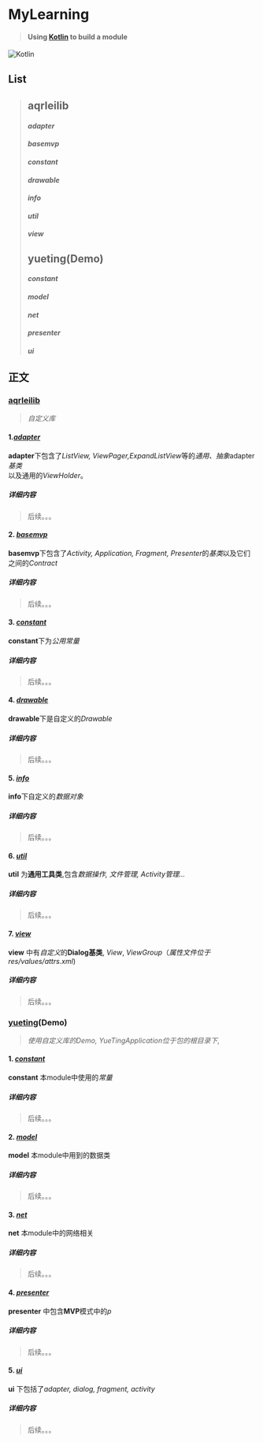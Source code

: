 # MyLearning
>#### **Using [**Kotlin**](http://kotlinlang.org/docs/reference/android-overview.html) to build a module**

![**Kotlin**](https://github.com/AqrMen/MyLearning/tree/editing/raw/kotlin-Android.svg)
## **List**
>## aqrleilib
>#### *adapter*
>#### *basemvp*
>#### *constant*
>#### *drawable*
>#### *info*
>#### *util*
>#### *view*
>## yueting(Demo)
>#### *constant*
>#### *model*
>#### *net*
>#### *presenter*
>#### *ui*

## 正文
### [**aqrleilib**]()
> *自定义库*
#### 1.[*adapter*]()
**adapter**下包含了*ListView, ViewPager,ExpandListView*等的*通用、抽象*adapter*基类*<br>
以及通用的*ViewHolder*。
##### 详细内容
> 后续。。。

#### 2. [*basemvp*]()
**basemvp**下包含了*Activity, Application, Fragment, Presenter*的*基类*以及它们之间的*Contract*
##### 详细内容
> 后续。。。

#### 3. [*constant*]()
**constant**下为*公用常量*
##### 详细内容
> 后续。。。

#### 4. [*drawable*]()
**drawable**下是自定义的*Drawable*
##### 详细内容
> 后续。。。

#### 5. [*info*]()
**info**下自定义的*数据对象*
##### 详细内容
> 后续。。。

#### 6. [*util*]()
**util** 为**通用工具类**,包含*数据操作, 文件管理, Activity管理...*
##### 详细内容
> 后续。。。

#### 7. [*view*]()
**view** 中有*自定义*的**Dialog基类**, *View*, *ViewGroup*（*属性文件位于res/values/attrs.xml*)
##### 详细内容
> 后续。。。

### [**yueting**]()(Demo)
> *使用自定义库的Demo, YueTingApplication位于包的根目录下*,
#### 1. [*constant*]()
**constant** 本module中使用的*常量*
##### 详细内容
> 后续。。。

#### 2. [*model*]()
**model** 本module中用到的数据类
##### 详细内容
> 后续。。。

#### 3. [*net*]()
**net** 本module中的网络相关
##### 详细内容
> 后续。。。

#### 4. [*presenter*]()
**presenter** 中包含**MVP**模式中的*p*
##### 详细内容
> 后续。。。

#### 5. [*ui*]()
**ui** 下包括了*adapter, dialog, fragment, activity*
##### 详细内容
> 后续。。。


